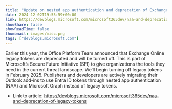 ```yaml
---
title: "Update on nested app authentication and deprecation of Exchange Online legacy tokens"
date: 2024-12-02T19:55:59+00:00
link: https://devblogs.microsoft.com/microsoft365dev/naa-and-deprecation-of-legacy-tokens
showShare: false
showReadTime: false
thumbnail: images/misc.png
tags: ["devblogs.microsoft.com"]
---
```

Earlier this year, the Office Platform Team announced that Exchange Online legacy tokens are deprecated and will be turned off. This is part of Microsoft’s Secure Future Initiative (SFI) to give organizations the tools they need in the current threat landscape. We’ll begin turning off legacy tokens in February 2025. Publishers and developers are actively migrating their Outlook add-ins to use Entra ID tokens through nested app authentication (NAA) and Microsoft Graph instead of legacy tokens.

- Link to article: https://devblogs.microsoft.com/microsoft365dev/naa-and-deprecation-of-legacy-tokens
